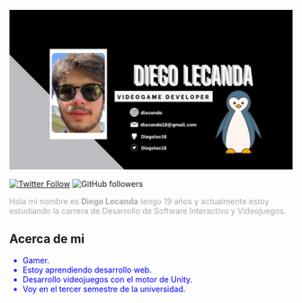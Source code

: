 ![github-profile](./docs/img/banner.jpg)


[![Twitter Follow](https://img.shields.io/twitter/follow/diegolecanda?style=social)](https://twitter.com/diegolecanda)
![GitHub followers](https://img.shields.io/github/followers/Diegolec18?style=social)

<span style="color:Darkgrey">Hola mi nombre es **Diego Lecanda** tengo 19 años y actualmente estoy estudiando la carrera de Desarrollo de Software Interactivo y Videojuegos.</span> 

## Acerca de mi
<span style="color:Blue">

- Gamer.
- Estoy aprendiendo desarrollo web.
- Desarrollo videojuegos con el motor de Unity.
- Voy en el tercer semestre de la universidad.

</span>  


